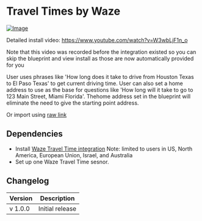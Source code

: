 # Travel Times by Waze

[![Image](https://img.youtube.com/vi/W3wbLjF1n_o/mqdefault.jpg)](https://www.youtube.com/watch?v=W3wbLjF1n_o)

Detailed install video: https://www.youtube.com/watch?v=W3wbLjF1n_o

Note that this video was recorded before the integration existed so you can skip the blueprint and view install as those are now automatically provided for you

User uses phrases like 'How long does it take to drive from Houston Texas to El Paso Texas' to get current driving time. User can also set a home address to use as the base for questions like 'How long will it take to go to 123 Main Street, Miami Florida'. Thehome address set in the blueprint will eliminate the need to give the starting point address.

Or import using [raw link](https://raw.githubusercontent.com/dinki/View-Assist/main/View%20Assist%20custom%20sentences/Travel%20Times%20by%20Waze/blueprint-traveltimesbywaze.yaml)

## Dependencies

- Install [Waze Travel Time integration](https://www.home-assistant.io/integrations/waze_travel_time/) Note: limited to users in US, North America, European Union, Israel, and Australia
- Set up one Waze Travel Time sesnor.

## Changelog

| Version | Description     |
| ------- | --------------- |
| v 1.0.0 | Initial release |
